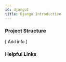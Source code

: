 ```yaml
---
id: django1
title: Django Introduction
---
```


### Project Structure

[ Add info ]

### Helpful Links
